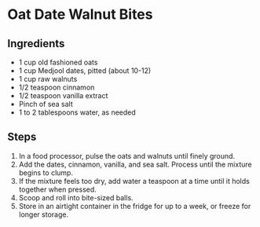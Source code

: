 # Oat Date Walnut Bites

## Ingredients
- 1 cup old fashioned oats  
- 1 cup Medjool dates, pitted (about 10-12)  
- 1 cup raw walnuts  
- 1/2 teaspoon cinnamon  
- 1/2 teaspoon vanilla extract  
- Pinch of sea salt  
- 1 to 2 tablespoons water, as needed  

## Steps
1. In a food processor, pulse the oats and walnuts until finely ground.
2. Add the dates, cinnamon, vanilla, and sea salt. Process until the mixture begins to clump.
3. If the mixture feels too dry, add water a teaspoon at a time until it holds together when pressed.
4. Scoop and roll into bite-sized balls.
5. Store in an airtight container in the fridge for up to a week, or freeze for longer storage.